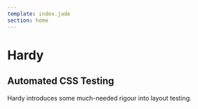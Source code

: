 ```yaml
---
template: index.jade
section: home
---
```


# Hardy

## Automated CSS Testing

Hardy introduces some much-needed rigour into layout testing.